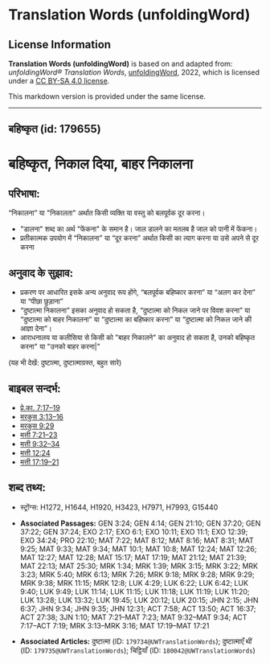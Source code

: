 # Translation Words (unfoldingWord)

## License Information

**Translation Words (unfoldingWord)** is based on and adapted from: _unfoldingWord® Translation Words_, [unfoldingWord](https://unfoldingword.org/utw), 2022, which is licensed under a [CC BY-SA 4.0 license](https://creativecommons.org/licenses/by-sa/4.0/legalcode.en).

This markdown version is provided under the same license.



--------------------------------

## बहिष्कृत (id: 179655)

बहिष्कृत, निकाल दिया, बाहर निकालना
==================================

परिभाषा:
--------

“निकालना” या "निकालता" अर्थात किसी व्यक्ति या वस्तु को बलपूर्वक दूर करना।

* "डालना" शब्द का अर्थ "फेंकना" के समान है। जाल डालने का मतलब है जाल को पानी में फेंकना।
* प्रतीकात्मक उपयोग में “निकालना” या “दूर करना” अर्थात किसी का त्याग करना या उसे अपने से दूर करना

अनुवाद के सुझाव:
----------------

* प्रकरण पर आधारित इसके अन्य अनुवाद रूप होंगे, “बलपूर्वक बहिष्कार करना” या “अलग कर देना” या “पीछा छुड़ाना”
* “दुष्टात्मा निकालना” इसका अनुवाद हो सकता है, “दुष्टात्मा को निकल जाने पर विवश करना” या “दुष्टात्मा को बाहर निकालना” या “दुष्टात्मा का बहिष्कार करना” या “दुष्टात्मा को निकल जाने की आज्ञा देना”।
* आराधनालय या कलीसिया से किसी को "बाहर निकालने" का अनुवाद हो सकता है, उनको बहिष्कृत करना" या "उनको बाहर करना\|"

(यह भी देखें: दुष्टात्मा, दुष्टात्माग्रस्त, बहुत सारे)

बाइबल सन्दर्भ:
--------------

* [प्रे.का. 7:17–19](https://ref.ly/Acts7:17-Acts7:19)
* [मरकुस 3:13–16](https://ref.ly/Mark3:13-Mark3:16)
* [मरकुस 9:29](https://ref.ly/Mark9:29)
* [मत्ती 7:21–23](https://ref.ly/Matt7:21-Matt7:23)
* [मत्ती 9:32–34](https://ref.ly/Matt9:32-Matt9:34)
* [मत्ती 12:24](https://ref.ly/Matt12:24)
* [मत्ती 17:19–21](https://ref.ly/Matt17:19-Matt17:21)

शब्द तथ्य:
----------

* स्ट्रोंग्स: H1272, H1644, H1920, H3423, H7971, H7993, G15440

* **Associated Passages:** GEN 3:24; GEN 4:14; GEN 21:10; GEN 37:20; GEN 37:22; GEN 37:24; EXO 2:17; EXO 6:1; EXO 10:11; EXO 11:1; EXO 12:39; EXO 34:24; PRO 22:10; MAT 7:22; MAT 8:12; MAT 8:16; MAT 8:31; MAT 9:25; MAT 9:33; MAT 9:34; MAT 10:1; MAT 10:8; MAT 12:24; MAT 12:26; MAT 12:27; MAT 12:28; MAT 15:17; MAT 17:19; MAT 21:12; MAT 21:39; MAT 22:13; MAT 25:30; MRK 1:34; MRK 1:39; MRK 3:15; MRK 3:22; MRK 3:23; MRK 5:40; MRK 6:13; MRK 7:26; MRK 9:18; MRK 9:28; MRK 9:29; MRK 9:38; MRK 11:15; MRK 12:8; LUK 4:29; LUK 6:22; LUK 6:42; LUK 9:40; LUK 9:49; LUK 11:14; LUK 11:15; LUK 11:18; LUK 11:19; LUK 11:20; LUK 13:28; LUK 13:32; LUK 19:45; LUK 20:12; LUK 20:15; JHN 2:15; JHN 6:37; JHN 9:34; JHN 9:35; JHN 12:31; ACT 7:58; ACT 13:50; ACT 16:37; ACT 27:38; 3JN 1:10; MAT 7:21–MAT 7:23; MAT 9:32–MAT 9:34; ACT 7:17–ACT 7:19; MRK 3:13–MRK 3:16; MAT 17:19–MAT 17:21
* **Associated Articles:** दुष्टात्मा (ID: `179734@UWTranslationWords`); दुष्टात्माएँ थीं (ID: `179735@UWTranslationWords`); चिट्ठियाँ (ID: `180042@UWTranslationWords`)

